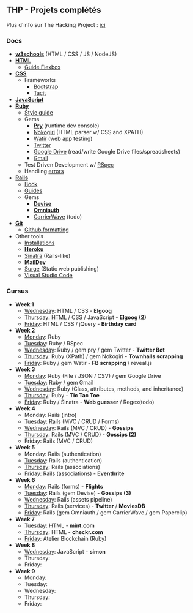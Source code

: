 ## THP - Projets complétés

Plus d'info sur The Hacking Project : [ici](http://www.thehackingproject.org/)

### Docs

- **[w3schools](https://www.w3schools.com/)** (HTML / CSS / JS / NodeJS)
- **[HTML](https://developer.mozilla.org/en-US/docs/Web/HTML/Reference)**
  - [Guide Flexbox](https://openclassrooms.com/courses/apprenez-a-creer-votre-site-web-avec-html5-et-css3/la-mise-en-page-avec-flexbox)
- **[CSS](https://developer.mozilla.org/en-US/docs/Web/CSS/Reference)**
  - Frameworks
    - [Bootstrap](http://getbootstrap.com/)
    - [Tacit](https://github.com/yegor256/tacit)
- **[JavaScript](http://eloquentjavascript.net/)**
- **[Ruby](http://ruby-doc.org/core-2.4.2/)**
  - [Style guide](https://github.com/bbatsov/ruby-style-guide)
  - Gems
    - **[Pry](https://github.com/pry/pry/wiki)** (runtime dev console)
    - [Nokogiri](http://www.rubydoc.info/github/sparklemotion/nokogiri) (HTML parser w/ CSS and XPATH)
    - [Watir](http://watir.com/guides/) (web app testing)
    - [Twitter](http://www.rubydoc.info/gems/twitter)
    - [Google Drive](https://github.com/gimite/google-drive-ruby) (read/write Google Drive files/spreadsheets)
    - [Gmail](https://github.com/gmailgem/gmail)
  - Test Driven Development w/ [RSpec](http://blog.teamtreehouse.com/an-introduction-to-rspec)
  - Handling [errors](http://blog.honeybadger.io/a-beginner-s-guide-to-exceptions-in-ruby/)
- **[Rails](http://api.rubyonrails.org/)**
  - [Book](https://www.railstutorial.org/book)
  - [Guides](http://guides.rubyonrails.org/index.html)
  - Gems
    - **[Devise](https://github.com/plataformatec/devise/wiki/How-Tos)**
    - **[Omniauth](https://github.com/omniauth/omniauth/wiki)**
    - [CarrierWave](https://www.grafikart.fr/formations/ruby-on-rails/carrierwave) (todo)
- **[Git](https://git-scm.com/docs)**
  - [Github formatting](https://help.github.com/articles/basic-writing-and-formatting-syntax/)
- Other tools
  - [Installations](https://www.theodinproject.com/courses/web-development-101/lessons/installations)
  - **[Heroku](https://www.theodinproject.com/courses/ruby-on-rails/lessons/deployment)**
  - [Sinatra](http://www.sinatrarb.com/configuration.html) (Rails-like)
  - **[MailDev](http://danfarrelly.nyc/MailDev/)**
  - [Surge](http://surge.sh/) (Static web publishing)
  - [Visual Studio Code](https://code.visualstudio.com/docs/languages/html)

### Cursus

- **Week 1**
  - [Wednesday](https://github.com/karnoult/The_Hacking_Project/tree/master/Week_1/03_WED): HTML / CSS - **Elgoog**
  - [Thursday](https://github.com/karnoult/The_Hacking_Project/tree/master/Week_1/04_THU): HTML / CSS / JavaScript  - **Elgoog (2)**
  - [Friday](https://github.com/karnoult/The_Hacking_Project/tree/master/Week_1/05_FRI): HTML / CSS / jQuery - **Birthday card**
- **Week 2**
  - [Monday](https://github.com/karnoult/The_Hacking_Project/tree/master/Week_2/01_MON): Ruby
  - [Tuesday](https://github.com/karnoult/The_Hacking_Project/tree/master/Week_2/02_TUE): Ruby / RSpec
  - [Wednesday](https://github.com/karnoult/The_Hacking_Project/tree/master/Week_2/03_WED): Ruby / gem pry / gem Twitter - **Twitter Bot**
  - [Thursday](https://github.com/karnoult/The_Hacking_Project/tree/master/Week_2/04_THU): Ruby (XPath) / gem Nokogiri - **Townhalls scrapping**
  - [Friday](https://github.com/karnoult/The_Hacking_Project/tree/master/Week_2/05_FRI): Ruby / gem Watir - **FB scrapping** / reveal.js
- **Week 3**
  - [Monday](https://github.com/karnoult/The_Hacking_Project/tree/master/Week_3/01_MON): Ruby (File / JSON / CSV) / gem Google Drive
  - [Tuesday](https://github.com/karnoult/The_Hacking_Project/tree/master/Week_3/02_TUE): Ruby / gem Gmail
  - [Wednesday](https://github.com/karnoult/The_Hacking_Project/tree/master/Week_3/03_WED): Ruby (Class, attributes, methods, and inheritance)
  - [Thursday](https://github.com/karnoult/The_Hacking_Project/tree/master/Week_3/04_THU): Ruby - **Tic Tac Toe**
  - [Friday](https://github.com/karnoult/The_Hacking_Project/tree/master/Week_3/05_FRI): Ruby / Sinatra - **Web guesser** / Regex(todo)
- **Week 4**
  - Monday: Rails (intro)
  - [Tuesday](https://github.com/karnoult/The_Hacking_Project/tree/master/Week_4/02_TUE): Rails (MVC / CRUD / Forms)
  - [Wednesday](https://github.com/karnoult/The_Hacking_Project/tree/master/Week_4/03_WED/the-gossip-project): Rails (MVC / CRUD) - **Gossips**
  - [Thursday](https://github.com/karnoult/The_Hacking_Project/tree/master/Week_4/04_THU): Rails (MVC / CRUD) - **Gossips (2)**
  - Friday: Rails (MVC / CRUD)
- **Week 5**
  - Monday: Rails (authentication)
  - [Tuesday](https://github.com/karnoult/The_Hacking_Project/tree/master/Week_5/02_TUE): Rails (authentication)
  - [Thursday](https://github.com/karnoult/The_Hacking_Project/tree/master/Week_5/04_THU): Rails (associations)
  - [Friday](https://github.com/karnoult/The_Hacking_Project/tree/master/Week_5/05_FRI): Rails (associations) - **Eventbrite**
- **Week 6**
  - [Monday](https://github.com/karnoult/The_Hacking_Project/tree/master/Week_6/01_MON): Rails (forms) - **Flights**
  - [Tuesday](https://github.com/karnoult/The_Hacking_Project/tree/master/Week_6/02_TUE): Rails (gem Devise) - **Gossips (3)**
  - [Wednesday](https://github.com/karnoult/The_Hacking_Project/tree/master/Week_6/03_WED): Rails (assets pipeline) 
  - [Thursday](https://github.com/karnoult/The_Hacking_Project/tree/master/Week_6/04_THU): Rails (services) - **Twitter** / **MoviesDB**
  - [Friday](https://github.com/karnoult/The_Hacking_Project/tree/master/Week_6/02_TUE): Rails (gem Omniauth / gem CarrierWave / gem Paperclip)
- **Week 7**
  - [Tuesday](https://github.com/karnoult/The_Hacking_Project/tree/master/Week_7/02_TUE/mint): HTML - **mint.com**
  - [Thursday](https://github.com/karnoult/The_Hacking_Project/tree/master/Week_7/04_THU/landing-pages): HTML - **checkr.com**
  - [Friday](https://github.com/karnoult/The_Hacking_Project/tree/master/Week_7/05_FRI): Atelier Blockchain (Ruby)
- **Week 8**
  - [Wednesday](https://github.com/karnoult/The_Hacking_Project/tree/master/Week_8/03_WED/simon): JavaScript - **simon**
  - Thursday: 
  - Friday: 
- **Week 9**
  - Monday: 
  - Tuesday: 
  - Wednesday: 
  - Thursday: 
  - Friday: 
